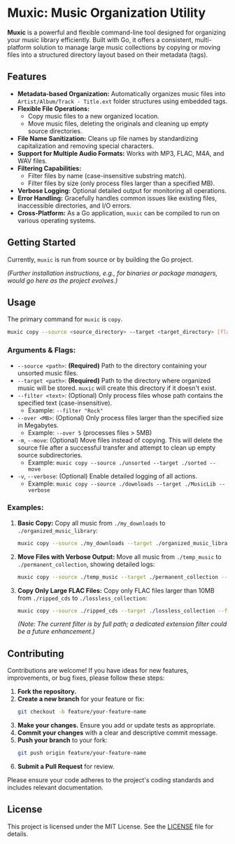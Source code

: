 # Muxic: Music Organization Utility

**Muxic** is a powerful and flexible command-line tool designed for organizing your music library efficiently. Built with Go, it offers a consistent, multi-platform solution to manage large music collections by copying or moving files into a structured directory layout based on their metadata (tags).

## Features

*   **Metadata-based Organization:** Automatically organizes music files into `Artist/Album/Track - Title.ext` folder structures using embedded tags.
*   **Flexible File Operations:**
    *   Copy music files to a new organized location.
    *   Move music files, deleting the originals and cleaning up empty source directories.
*   **File Name Sanitization:** Cleans up file names by standardizing capitalization and removing special characters.
*   **Support for Multiple Audio Formats:** Works with MP3, FLAC, M4A, and WAV files.
*   **Filtering Capabilities:**
    *   Filter files by name (case-insensitive substring match).
    *   Filter files by size (only process files larger than a specified MB).
*   **Verbose Logging:** Optional detailed output for monitoring all operations.
*   **Error Handling:** Gracefully handles common issues like existing files, inaccessible directories, and I/O errors.
*   **Cross-Platform:** As a Go application, `muxic` can be compiled to run on various operating systems.

## Getting Started

Currently, `muxic` is run from source or by building the Go project.

*(Further installation instructions, e.g., for binaries or package managers, would go here as the project evolves.)*

## Usage

The primary command for `muxic` is `copy`.

```bash
muxic copy --source <source_directory> --target <target_directory> [flags]
```

### Arguments & Flags:

*   `--source <path>`: **(Required)** Path to the directory containing your unsorted music files.
*   `--target <path>`: **(Required)** Path to the directory where organized music will be stored. `muxic` will create this directory if it doesn't exist.
*   `--filter <text>`: (Optional) Only process files whose path contains the specified text (case-insensitive).
    *   Example: `--filter "Rock"`
*   `--over <MB>`: (Optional) Only process files larger than the specified size in Megabytes.
    *   Example: `--over 5` (processes files > 5MB)
*   `-m`, `--move`: (Optional) Move files instead of copying. This will delete the source file after a successful transfer and attempt to clean up empty source subdirectories.
    *   Example: `muxic copy --source ./unsorted --target ./sorted --move`
*   `-v`, `--verbose`: (Optional) Enable detailed logging of all actions.
    *   Example: `muxic copy --source ./downloads --target ./MusicLib --verbose`

### Examples:

1.  **Basic Copy:**
    Copy all music from `./my_downloads` to `./organized_music_library`:
    ```bash
    muxic copy --source ./my_downloads --target ./organized_music_library
    ```

2.  **Move Files with Verbose Output:**
    Move all music from `./temp_music` to `./permanent_collection`, showing detailed logs:
    ```bash
    muxic copy --source ./temp_music --target ./permanent_collection --move --verbose
    ```

3.  **Copy Only Large FLAC Files:**
    Copy only FLAC files larger than 10MB from `./ripped_cds` to `./lossless_collection`:
    ```bash
    muxic copy --source ./ripped_cds --target ./lossless_collection --filter .flac --over 10
    ```
    *(Note: The current filter is by full path; a dedicated extension filter could be a future enhancement.)*

## Contributing

Contributions are welcome! If you have ideas for new features, improvements, or bug fixes, please follow these steps:

1.  **Fork the repository.**
2.  **Create a new branch** for your feature or fix:
    ```bash
    git checkout -b feature/your-feature-name
    ```
3.  **Make your changes.** Ensure you add or update tests as appropriate.
4.  **Commit your changes** with a clear and descriptive commit message.
5.  **Push your branch** to your fork:
    ```bash
    git push origin feature/your-feature-name
    ```
6.  **Submit a Pull Request** for review.

Please ensure your code adheres to the project's coding standards and includes relevant documentation.

## License

This project is licensed under the MIT License. See the [LICENSE](LICENSE) file for details.
